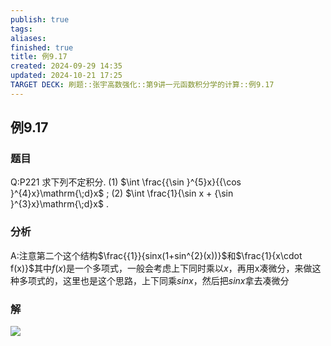 ```yaml
---
publish: true
tags: 
aliases: 
finished: true
title: 例9.17
created: 2024-09-29 14:35
updated: 2024-10-21 17:25
TARGET DECK: 刷题::张宇高数强化::第9讲一元函数积分学的计算::例9.17
---
```

## 例9.17
### 题目
Q:P221 求下列不定积分.
(1) $\int \frac{{\sin }^{5}x}{{\cos }^{4}x}\mathrm{\;d}x$ ;
(2) $\int \frac{1}{\sin x + {\sin }^{3}x}\mathrm{\;d}x$ .
### 分析
A:注意第二个这个结构$\frac{{1}}{sinx(1+sin^{2}(x))}$和$\frac{1}{x\cdot f(x)}$其中$f(x)$是一个多项式，一般会考虑上下同时乘以$x$，再用x凑微分，来做这种多项式的，这里也是这个思路，上下同乘$sinx$，然后把$sinx$拿去凑微分
### 解
![](https://img.hwenyi.live/202410220921624.webp)

